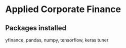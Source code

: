 # Applied Corporate Finance
 
## Packages installed
yfinance, pandas, numpy, tensorflow, keras tuner






